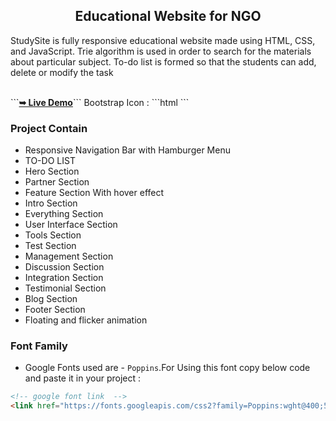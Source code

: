 
  <h2 align="center"> Educational Website for NGO</h2>

  StudySite is fully responsive educational website made using HTML, CSS, and JavaScript.
  Trie algorithm is used in order to search for the materials about particular subject.
  To-do list is formed so that the students can add, delete or modify the task
</div>

<br />
```<a href="https://bhalotia05.github.io/StudySite"><strong>➥ Live Demo</strong></a>```
Bootstrap Icon :
```html
<!-- bootstrap icon link  -->
<link rel="stylesheet" href="https://cdn.jsdelivr.net/npm/bootstrap-icons@1.10.5/font/bootstrap-icons.css">
```

### Project Contain

* Responsive Navigation Bar with Hamburger Menu
* TO-DO LIST 
* Hero Section
* Partner Section
* Feature Section With hover effect 
* Intro Section
* Everything Section
* User Interface Section
* Tools Section
* Test Section
* Management Section
* Discussion Section
* Integration Section
* Testimonial Section
* Blog Section
* Footer Section
* Floating and flicker animation

### Font Family
 
 * Google Fonts used are - `Poppins`.For Using this font copy below code and paste it in your project :
 
 ```html
 <!-- google font link  -->
 <link href="https://fonts.googleapis.com/css2?family=Poppins:wght@400;500;600;700&amp;display=swap" rel="stylesheet">
 ```


